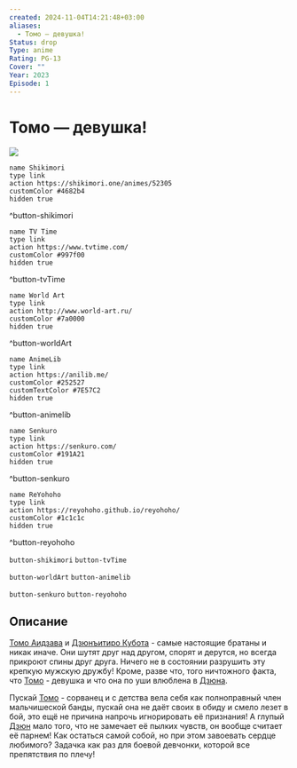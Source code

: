 ```yaml
---
created: 2024-11-04T14:21:48+03:00
aliases:
  - Томо — девушка!
Status: drop
Type: anime
Rating: PG-13
Cover: ""
Year: 2023
Episode: 1
---
```


# Томо — девушка!

![](https://nyaa.shikimori.one/uploads/poster/animes/52305/bb3f11c4d63ac28815f6eb4f612d3748.jpeg)

```button
name Shikimori
type link
action https://shikimori.one/animes/52305
customColor #4682b4
hidden true
```
^button-shikimori

```button
name TV Time
type link
action https://www.tvtime.com/
customColor #997f00
hidden true
```
^button-tvTime

```button
name World Art
type link
action http://www.world-art.ru/
customColor #7a0000
hidden true
```
^button-worldArt

```button
name AnimeLib
type link
action https://anilib.me/
customColor #252527
customTextColor #7E57C2
hidden true
```
^button-animelib

```button
name Senkuro
type link
action https://senkuro.com/
customColor #191A21
hidden true
```
^button-senkuro

```button
name ReYohoho
type link
action https://reyohoho.github.io/reyohoho/
customColor #1c1c1c
hidden true
```
^button-reyohoho

`button-shikimori` `button-tvTime`

`button-worldArt` `button-animelib`

`button-senkuro` `button-reyohoho`

## Описание

[Томо Аидзава](https://shikimori.one/characters/132225-tomo-aizawa) и [Дзюнъитиро Кубота](https://shikimori.one/characters/132227-junichirou-kubota) - самые настоящие братаны и никак иначе. Они шутят друг над другом, спорят и дерутся, но всегда прикроют спины друг друга. Ничего не в состоянии разрушить эту крепкую мужскую дружбу! Кроме, разве что, того ничтожного факта, что [Томо](https://shikimori.one/characters/132225-tomo-aizawa) - девушка и что она по уши влюблена в [Дзюна](https://shikimori.one/characters/132227-junichirou-kubota).

Пускай [Томо](https://shikimori.one/characters/132225-tomo-aizawa) - сорванец и с детства вела себя как полноправный член мальчишеской банды, пускай она не даёт своих в обиду и смело лезет в бой, это ещё не причина напрочь игнорировать её признания! А глупый [Дзюн](https://shikimori.one/characters/132227-junichirou-kubota) мало того, что не замечает её пылких чувств, он вообще считает её парнем! Как остаться самой собой, но при этом завоевать сердце любимого? Задачка как раз для боевой девчонки, которой все препятствия по плечу!
